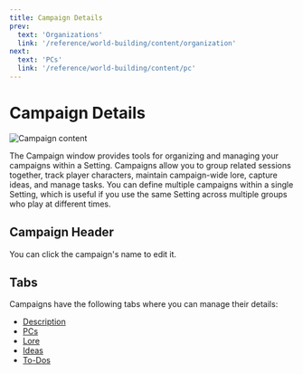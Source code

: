 ```yaml
---
title: Campaign Details
prev: 
  text: 'Organizations'
  link: '/reference/world-building/content/organization'
next: 
  text: 'PCs'
  link: '/reference/world-building/content/pc'
---
```

# Campaign Details

![Campaign content](/assets/images/campaign-content.webp)

The Campaign window provides tools for organizing and managing your campaigns within a Setting. Campaigns allow you to group related sessions together, track player characters, maintain campaign-wide lore, capture ideas, and manage tasks. You can define multiple campaigns within a single Setting, which is useful if you use the same Setting across multiple groups who play at different times.

## Campaign Header

You can click the campaign's name to edit it.

## Tabs
Campaigns have the following tabs where you can manage their details:
* [Description](./description)
* [PCs](./pcs)
* [Lore](./lore)
* [Ideas](./ideas)
* [To-Dos](./todos)
